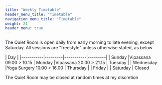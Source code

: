 ```yaml
---
title: "Weekly Timetable"
header_menu_title: "Timetable"
navigation_menu_title: "Timetable"
weight: 24
header_menu: true
---
```


The Quiet Room is open daily from early morning to late evening, except Saturday.
All sessions are "freestyle" unless otherwise stated, as below

| Day       |
|-----------|---------|-----------|---------|
| Sunday    |Vipassana 09.00 > 10.15
| Monday    |Vipassana 20.00 > 21.15
| Tuesday   |
| Wednesday |Yoga Surgery 10.00 > 16.00
| Thursday  |
| Friday    |
| Saturday  |   Closed

The Quiet Room may be closed at random times at my discretion
